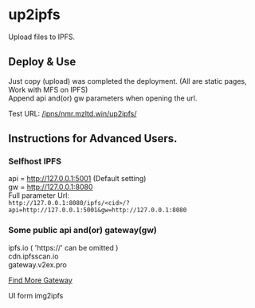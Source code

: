 # up2ipfs
Upload files to IPFS.

## Deploy & Use
Just copy (upload) was completed the deployment. (All are static pages, Work with MFS on IPFS)  
Append api and(or) gw parameters when opening the url. 

Test URL: <a href="https://i0.img2ipfs.com/ipns/nmr.mzltd.win/up2ipfs/?api=api.nmr.mzltd.win">/ipns/nmr.mzltd.win/up2ipfs/</a>

## Instructions for Advanced Users.
### Selfhost IPFS
api = http://127.0.0.1:5001  (Default setting)  
gw = http://127.0.0.1:8080  
Full parameter Url:  
`http://127.0.0.1:8080/ipfs/<cid>/?api=http://127.0.0.1:5001&gw=http://127.0.0.1:8080`
### Some public api and(or) gateway(gw)
ipfs.io  ( 'https://' can be omitted  )  
cdn.ipfsscan.io  
gateway.v2ex.pro

<a href="https://ipfs.github.io/public-gateway-checker/">Find More Gateway</a>

UI form img2ipfs
